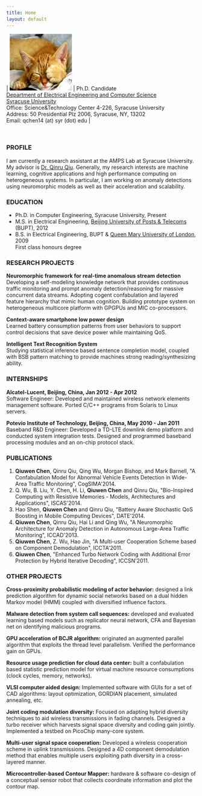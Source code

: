 ```yaml
---
title: Home
layout: default
---
```


| <img src="resources/images/sleepy_cats.jpg" height="150" width="165"/> | Ph.D. Candidate <br> [Department of Electrical Engineering and Computer Science](http://eng-cs.syr.edu/our-departments/electrical-engineering-and-computer-science/) <br> [Syracuse University](http://www.syr.edu/) <br> Office: Science&Technology Center 4-226, Syracuse University <br> Address: 50 Presidential Plz 2006, Syracuse, NY, 13202 <br> Email: qchen14 (at) syr (dot) edu |

<br>

### PROFILE
I am currently a research assistant at the AMPS Lab at Syracuse University. My advisor is [Dr. Qinru Qiu](http://hydrogen.syr.edu/~qqiu/). Generally, my research interests are machine learning, cognitive applications and high performance computing on heterogeneous systems. In particular, I am working on anomaly detections using neuromorphic models as well as their acceleration and scalability. 

### EDUCATION
* Ph.D. in Computer Engineering, Syracuse University, Present
* M.S. in Electrical Engineering, [Beijing University of Posts & Telecoms](http://www.bupt.edu.cn/) (BUPT), 2012
* B.S. in Electrical Engineering, BUPT & [Queen Mary University of London](http://www.qmul.ac.uk/), 2009  
First class honours degree

### RESEARCH PROJECTS
**Neuromorphic framework for real-time anomalous stream detection**   
Developing a self-modeling knowledge network that provides continuous traffic monitoring and prompt anomaly detection/reasoning for massive concurrent data streams. Adopting cogent confabulation and layered feature hierarchy that mimic human cognition. Building prototype system on heterogeneous multicore platform with GPGPUs and MIC co-processors.

**Context-aware smartphone low power design**   
Learned battery consumption patterns from user behaviors to support control decisions that save device power while maintaining QoS.

**Intelligent Text Recognition System**   
Studying statistical inference based sentence completion model, coupled with BSB pattern matching to provide machines strong reading/synthesizing ability.

### INTERNSHIPS
**Alcatel-Lucent, Beijing, China, Jan 2012 - Apr 2012**  
Software Engineer: Developed and maintained wireless network elements management software. Ported C/C++ programs from Solaris to Linux servers.

**Potevio Institute of Technology, Beijing, China, May 2010 - Jan 2011**  
Baseband R&D Engineer: Developed a TD-LTE downlink demo platform and conducted system integration tests. Designed and programmed baseband processing modules and an on-chip protocol stack.

### PUBLICATIONS
1. **Qiuwen Chen**, Qinru Qiu, Qing Wu, Morgan Bishop, and Mark Barnell, "A Confabulation Model for Abnormal Vehicle Events Detection in Wide-Area Traffic Monitoring", CogSIMA'2014.
2. Q. Wu, B. Liu, Y. Chen, H. Li, **Qiuwen Chen** and Qinru Qiu, "Bio-Inspired Computing with Resistive Memories - Models, Architectures and Applications", ISCAS'2014.
3. Hao Shen, **Qiuwen Chen** and Qinru Qiu, "Battery Aware Stochastic QoS Boosting in Mobile Computing Devices", DATE'2014.
4. **Qiuwen Chen**, Qinru Qiu, Hai Li and Qing Wu, "A Neuromorphic Architecture for Anomaly Detection in Autonomous Large-Area Traffic Monitoring", ICCAD'2013.
5. **Qiuwen Chen**, Z. Wu, Hao Jin, "A Multi-user Cooperation Scheme based on Component Demodulation", ICCTA'2011.
6. **Qiuwen Chen**, "Enhanced Turbo Network Coding with Additional Error Protection by Hybrid Iterative Decoding", ICCSN'2011.

### OTHER PROJECTS
**Cross-proximity probabilistic modeling of actor behavior:** designed a link prediction algorithm for dynamic social networks based on a dual hidden Markov model (HMM) coupled with diversified influence factors.

**Malware detection from system call sequences:** developed and evaluated learning based models such as replicator neural network, CFA and Bayesian net on identifying malicious programs.

**GPU acceleration of BCJR algorithm:** originated an augmented parallel algorithm that exploits the thread level parallelism. Verified the performance gain on GPUs.

**Resource usage prediction for cloud data center:** built a confabulation based statistic prediction model for virtual machine resource consumptions (clock cycles, memory, networks).

**VLSI computer aided design:** Implemented software with GUIs for a set of CAD algorithms: layout optimization, GORDIAN placement, simulated annealing, etc.

**Joint coding modulation diversity:** Focused on adapting hybrid diversity techniques to aid wireless transmissions in fading channels. Designed a turbo receiver which harvests signal space diversity and coding gain jointly. Implemented a testbed on PicoChip many-core system.

**Multi-user signal space cooperation:** Developed a wireless cooperation scheme in uplink transmissions. Designed a 4D component demodulation method that enables multiple users exploiting path diversity in a cross-layered manner.

**Microcontroller-based Contour Mapper:** hardware & software co-design of a conceptual sensor robot that collects coordinate information and plot the contour map.

